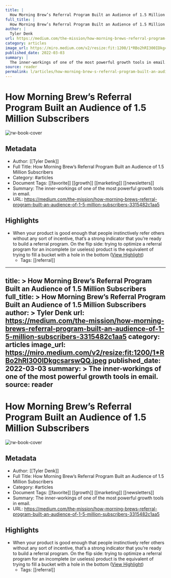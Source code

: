 ```yaml
---
title: |
  How Morning Brew’s Referral Program Built an Audience of 1.5 Million Subscribers
full_title: |
  How Morning Brew’s Referral Program Built an Audience of 1.5 Million Subscribers
author: |
  Tyler Denk
url: https://medium.com/the-mission/how-morning-brews-referral-program-built-an-audience-of-1-5-million-subscribers-3315482c1aa5
category: articles
image_url: https://miro.medium.com/v2/resize:fit:1200/1*RBo2hRI300IDkgcsarswQQ.jpeg
published_date: 2022-03-03
summary: |
  The inner-workings of one of the most powerful growth tools in email.
source: reader
permalink: l/articles/how-morning-brew-s-referral-program-built-an-audience-of-1-5-million-subscribers
---
```

# How Morning Brew’s Referral Program Built an Audience of 1.5 Million Subscribers

![rw-book-cover](https://miro.medium.com/v2/resize:fit:1200/1*RBo2hRI300IDkgcsarswQQ.jpeg)

## Metadata
- Author: [[Tyler Denk]]
- Full Title: How Morning Brew’s Referral Program Built an Audience of 1.5 Million Subscribers
- Category: #articles
- Document Tags: [[favorite]] [[growth]] [[marketing]] [[newsletters]] 
- Summary: The inner-workings of one of the most powerful growth tools in email.
- URL: https://medium.com/the-mission/how-morning-brews-referral-program-built-an-audience-of-1-5-million-subscribers-3315482c1aa5

## Highlights
- When your product is good enough that people instinctively refer others without any sort of incentive, that’s a strong indicator that you’re ready to build a referral program. On the flip side: trying to optimize a referral program for an incomplete (or useless) product is the equivalent of trying to fill a bucket with a hole in the bottom ([View Highlight](https://read.readwise.io/read/01h2ajgvd37dm4hr3wxjay9pw4))
    - Tags: [[referral]] 


---
title: >
  How Morning Brew’s Referral Program Built an Audience of 1.5 Million Subscribers
full_title: >
  How Morning Brew’s Referral Program Built an Audience of 1.5 Million Subscribers
author: >
  Tyler Denk
url: https://medium.com/the-mission/how-morning-brews-referral-program-built-an-audience-of-1-5-million-subscribers-3315482c1aa5
category: articles
image_url: https://miro.medium.com/v2/resize:fit:1200/1*RBo2hRI300IDkgcsarswQQ.jpeg
published_date: 2022-03-03
summary: >
  The inner-workings of one of the most powerful growth tools in email.
source: reader
---
# How Morning Brew’s Referral Program Built an Audience of 1.5 Million Subscribers

![rw-book-cover](https://miro.medium.com/v2/resize:fit:1200/1*RBo2hRI300IDkgcsarswQQ.jpeg)

## Metadata
- Author: [[Tyler Denk]]
- Full Title: How Morning Brew’s Referral Program Built an Audience of 1.5 Million Subscribers
- Category: #articles
- Document Tags: [[favorite]] [[growth]] [[marketing]] [[newsletters]] 
- Summary: The inner-workings of one of the most powerful growth tools in email.
- URL: https://medium.com/the-mission/how-morning-brews-referral-program-built-an-audience-of-1-5-million-subscribers-3315482c1aa5

## Highlights
- When your product is good enough that people instinctively refer others without any sort of incentive, that’s a strong indicator that you’re ready to build a referral program. On the flip side: trying to optimize a referral program for an incomplete (or useless) product is the equivalent of trying to fill a bucket with a hole in the bottom ([View Highlight](https://read.readwise.io/read/01h2ajgvd37dm4hr3wxjay9pw4))
    - Tags: [[referral]] 


